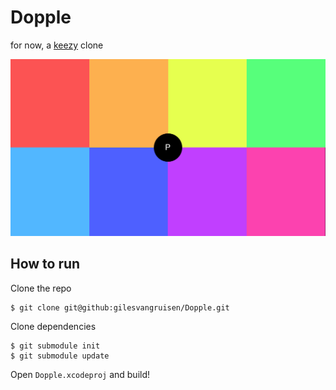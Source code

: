 # Dopple
for now, a [keezy](http://keezy.co) clone

![](dopple.png)

## How to run

Clone the repo
```
$ git clone git@github:gilesvangruisen/Dopple.git
```

Clone dependencies
```
$ git submodule init
$ git submodule update
```

Open `Dopple.xcodeproj` and build!

